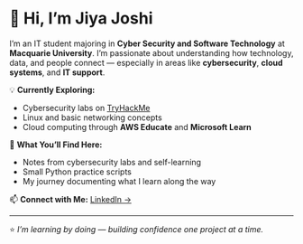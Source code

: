 # 👋 Hi, I’m Jiya Joshi

I’m an IT student majoring in **Cyber Security and Software Technology** at **Macquarie University**. I’m passionate about understanding how technology, data, and people connect — especially in areas like **cybersecurity**, **cloud systems**, and **IT support**.

💡 **Currently Exploring:**

* Cybersecurity labs on [TryHackMe](https://tryhackme.com)
* Linux and basic networking concepts
* Cloud computing through **AWS Educate** and **Microsoft Learn**

🧠 **What You’ll Find Here:**

* Notes from cybersecurity labs and self-learning
* Small Python practice scripts
* My journey documenting what I learn along the way

📫 **Connect with Me:**
[LinkedIn →](https://linkedin.com/in/jiya-joshi-52a313314)

---

⭐️ *I’m learning by doing — building confidence one project at a time.*
